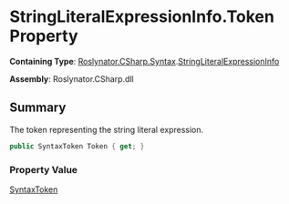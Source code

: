 # StringLiteralExpressionInfo\.Token Property

**Containing Type**: [Roslynator.CSharp.Syntax](../../README.md)\.[StringLiteralExpressionInfo](../README.md)

**Assembly**: Roslynator\.CSharp\.dll

## Summary

The token representing the string literal expression\.

```csharp
public SyntaxToken Token { get; }
```

### Property Value

[SyntaxToken](https://docs.microsoft.com/en-us/dotnet/api/microsoft.codeanalysis.syntaxtoken)


